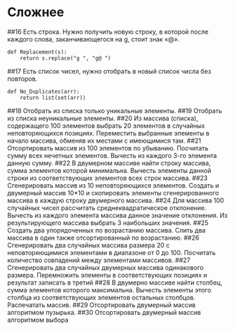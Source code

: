 # Сложнее

##16
Есть строка. Нужно получить новую строку, в которой после каждого слова, заканчивающегося на g, стоит знак «@».
```
def Replacement(s):
    return s.replace("g ", "g@ ")
```
##17
Есть список чисел, нужно отобрать в новый список числа без повторов. 
```
def No_Duplicates(arr):
    return list(set(arr))
```
##18
Отобрать из списка только уникальные элементы.
##19
Отобрать из списка неуникальные элементы. 
##20
Из массива (списка), содержащего 100 элементов выбрать 20 элементов в случайных неповторяющихся позициях. Переместить выбранные элементы в начало массива, обменяв их местами с имеющимися там.
##21
Отсортировать массив из 100 элементов по убыванию. Посчитать сумму всех нечетных элементов. Вычесть из каждого 3-го элемента данную сумму.
##22
В двумерном массиве найти строку массива, сумма элементов которой минимальна. Вычесть элементы данной строки из соответствующих элементов всех строк массива.
##23
Сгенерировать массив из 10 неповторяющихся элементов. Создать и двумерный массив 10*10 и скопировать элементы сгенерированного массива в каждую строку двумерного массива.
##24
Для массива 100 случайных чисел рассчитать среднеквадратическое отклонение. Вычесть из каждого элемента массива данное значение отклонения. Из результирующего массива выбрать 3 наибольших значения.
##25
Создать два упорядоченных по возрастанию массива. Слить два массива в один также отсортированный по возрастанию.
##26
Сгенерировать два случайных массива размера 20 с неповторяющимися элементами в диапазоне от 0 до 100. Посчитать количество совпадений между элементами массивов.
##27
Сгенерировать два случайных двумерных массива одинакового размера. Перемножить элементы в соответствующих позициях и результат записать в третий
##28
В двумерно массиве найти столбец, сумма элементов которого максимальна. Вычесть элементы этого столбца из соответствующих элементов остальных столбцов. Распечатать массив.
##29
Отсортировать двумерный массив алгоритмом пузырька.
##30
Отсортировать двумерный массив алгоритмом выбора